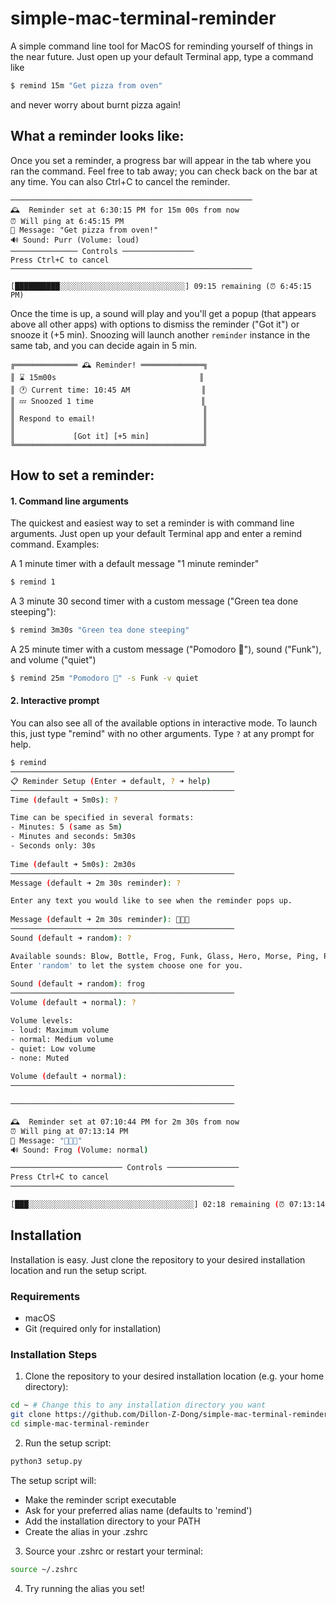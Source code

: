 # simple-mac-terminal-reminder

A simple command line tool for MacOS for reminding yourself of things in the near future. Just open up your default Terminal app, type a command like 

```bash
$ remind 15m "Get pizza from oven" 
```

and never worry about burnt pizza again!

## What a reminder looks like:

Once you set a reminder, a progress bar will appear in the tab where you ran the command. Feel free to tab away; you can check back on the bar at any time. You can also Ctrl+C to cancel the reminder.

```
──────────────────────────────────────────────────────
🕰️  Reminder set at 6:30:15 PM for 15m 00s from now
⏰ Will ping at 6:45:15 PM
💬 Message: "Get pizza from oven!"
🔊 Sound: Purr (Volume: loud)
─────────────── Controls ────────────────
Press Ctrl+C to cancel
──────────────────────────────────────────────────────

[██████████░░░░░░░░░░░░░░░░░░░░░░░░░░░░] 09:15 remaining (⏰ 6:45:15 PM)
```

Once the time is up, a sound will play and you'll get a popup (that appears above all other apps) with options to dismiss the reminder ("Got it") or snooze it (+5 min). Snoozing will launch another ```reminder``` instance in the same tab, and you can decide again in 5 min.

```
╔══════════════ 🕰️ Reminder! ══════════════╗
║ ⌛️ 15m00s                                ║
║ 🕐 Current time: 10:45 AM                ║
║ 💤 Snoozed 1 time                        ║
║                                          ║
║ Respond to email!                        ║
║                                          ║
║             [Got it] [+5 min]            ║
╚══════════════════════════════════════════╝
```

## How to set a reminder:

#### 1. Command line arguments

The quickest and easiest way to set a reminder is with command line arguments. Just open up your default Terminal app and enter a remind command. Examples:

A 1 minute timer with a default message "1 minute reminder"
```bash
$ remind 1
```

A 3 minute 30 second timer with a custom message ("Green tea done steeping"):
```bash
$ remind 3m30s "Green tea done steeping"
```

A 25 minute timer with a custom message ("Pomodoro 🍅"), sound ("Funk"), and volume ("quiet")
```bash
$ remind 25m "Pomodoro 🍅" -s Funk -v quiet 
```

#### 2. Interactive prompt

You can also see all of the available options in interactive mode. To launch this, just type "remind" with no other arguments. Type `?` at any prompt for help.

```bash
$ remind
──────────────────────────────────────────────────
📋 Reminder Setup (Enter ➜ default, ? ➜ help)
──────────────────────────────────────────────────
Time (default ➜ 5m0s): ?

Time can be specified in several formats:
- Minutes: 5 (same as 5m)
- Minutes and seconds: 5m30s
- Seconds only: 30s
        
Time (default ➜ 5m0s): 2m30s
──────────────────────────────────────────────────
Message (default ➜ 2m 30s reminder): ?

Enter any text you would like to see when the reminder pops up.
        
Message (default ➜ 2m 30s reminder): 🐰🐰🐰
──────────────────────────────────────────────────
Sound (default ➜ random): ?

Available sounds: Blow, Bottle, Frog, Funk, Glass, Hero, Morse, Ping, Pop, Purr, Sosumi, Submarine, Tink
Enter 'random' to let the system choose one for you.
        
Sound (default ➜ random): frog
──────────────────────────────────────────────────
Volume (default ➜ normal): ?

Volume levels:
- loud: Maximum volume
- normal: Medium volume
- quiet: Low volume
- none: Muted
        
Volume (default ➜ normal):       
──────────────────────────────────────────────────

──────────────────────────────────────────────────

🕰️  Reminder set at 07:10:44 PM for 2m 30s from now
⏰ Will ping at 07:13:14 PM
💬 Message: "🐰🐰🐰"
🔊 Sound: Frog (Volume: normal)

───────────────────────── Controls ────────────────
Press Ctrl+C to cancel
──────────────────────────────────────────────────

[███░░░░░░░░░░░░░░░░░░░░░░░░░░░░░░░░░░░░░] 02:18 remaining (⏰ 07:13:14 PM)
```


## Installation

Installation is easy. Just clone the repository to your desired installation location and run the setup script.

### Requirements

- macOS 
- Git (required only for installation)

### Installation Steps

1. Clone the repository to your desired installation location (e.g. your home directory):
```bash
cd ~ # Change this to any installation directory you want
git clone https://github.com/Dillon-Z-Dong/simple-mac-terminal-reminder.git
cd simple-mac-terminal-reminder
```

2. Run the setup script:
```bash
python3 setup.py
```
The setup script will:
- Make the reminder script executable
- Ask for your preferred alias name (defaults to 'remind')
- Add the installation directory to your PATH
- Create the alias in your .zshrc

3. Source your .zshrc or restart your terminal:
```bash
source ~/.zshrc
```

4. Try running the alias you set!

